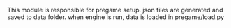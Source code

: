 

This module is responsible for pregame setup. json files are generated
and saved to data folder. when engine is run, data is loaded in pregame/load.py
